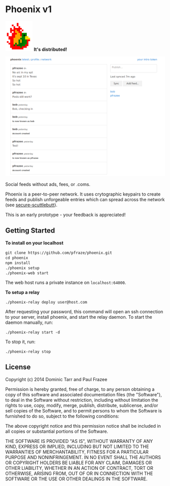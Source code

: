 Phoenix v1
==========

![phoenix](phoenix.png) **It's distributed!**

![screenshot](img/readme-screenshot1.png)

Social feeds without ads, fees, or .coms.

Phoenix is a peer-to-peer network. It uses crytographic keypairs to create feeds and publish unforgeable entries which can spread across the network (see [secure-scuttlebutt](https://github.com/dominictarr/secure-scuttlebutt)).

This is an early prototype - your feedback is appreciated!

## Getting Started

**To install on your localhost**

```
git clone https://github.com/pfraze/phoenix.git
cd phoenix
npm install
./phoenix setup
./phoenix-web start
```

The web host runs a private instance on `localhost:64000`.

**To setup a relay**

```
./phoenix-relay deploy user@host.com
```

After requesting your password, this command will open an ssh connection to your server, install phoenix, and start the relay daemon. To start the daemon manually, run:

```
./phoenix-relay start -d
```

To stop it, run:

```
./phoenix-relay stop
```

## License

Copyright (c) 2014 Dominic Tarr and Paul Frazee

Permission is hereby granted, free of charge, to any person obtaining
a copy of this software and associated documentation files (the
"Software"), to deal in the Software without restriction, including
without limitation the rights to use, copy, modify, merge, publish,
distribute, sublicense, and/or sell copies of the Software, and to
permit persons to whom the Software is furnished to do so, subject to
the following conditions:

The above copyright notice and this permission notice shall be
included in all copies or substantial portions of the Software.

THE SOFTWARE IS PROVIDED "AS IS", WITHOUT WARRANTY OF ANY KIND,
EXPRESS OR IMPLIED, INCLUDING BUT NOT LIMITED TO THE WARRANTIES OF
MERCHANTABILITY, FITNESS FOR A PARTICULAR PURPOSE AND
NONINFRINGEMENT. IN NO EVENT SHALL THE AUTHORS OR COPYRIGHT HOLDERS BE
LIABLE FOR ANY CLAIM, DAMAGES OR OTHER LIABILITY, WHETHER IN AN ACTION
OF CONTRACT, TORT OR OTHERWISE, ARISING FROM, OUT OF OR IN CONNECTION
WITH THE SOFTWARE OR THE USE OR OTHER DEALINGS IN THE SOFTWARE.